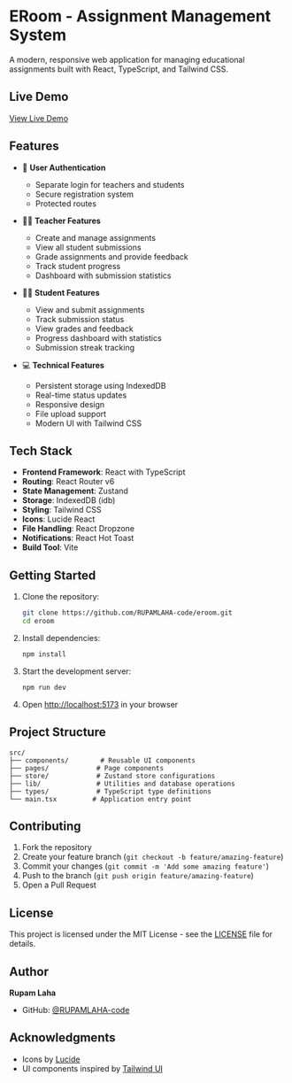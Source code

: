 # ERoom - Assignment Management System

A modern, responsive web application for managing educational assignments built with React, TypeScript, and Tailwind CSS.

## Live Demo

[View Live Demo](https://eroom-rupamlaha.netlify.app)

## Features

- 🔐 **User Authentication**
  - Separate login for teachers and students
  - Secure registration system
  - Protected routes

- 👩‍🏫 **Teacher Features**
  - Create and manage assignments
  - View all student submissions
  - Grade assignments and provide feedback
  - Track student progress
  - Dashboard with submission statistics

- 👨‍🎓 **Student Features**
  - View and submit assignments
  - Track submission status
  - View grades and feedback
  - Progress dashboard with statistics
  - Submission streak tracking

- 💻 **Technical Features**
  - Persistent storage using IndexedDB
  - Real-time status updates
  - Responsive design
  - File upload support
  - Modern UI with Tailwind CSS

## Tech Stack

- **Frontend Framework**: React with TypeScript
- **Routing**: React Router v6
- **State Management**: Zustand
- **Storage**: IndexedDB (idb)
- **Styling**: Tailwind CSS
- **Icons**: Lucide React
- **File Handling**: React Dropzone
- **Notifications**: React Hot Toast
- **Build Tool**: Vite

## Getting Started

1. Clone the repository:
   ```bash
   git clone https://github.com/RUPAMLAHA-code/eroom.git
   cd eroom
   ```

2. Install dependencies:
   ```bash
   npm install
   ```

3. Start the development server:
   ```bash
   npm run dev
   ```

4. Open [http://localhost:5173](http://localhost:5173) in your browser

## Project Structure

```
src/
├── components/        # Reusable UI components
├── pages/            # Page components
├── store/            # Zustand store configurations
├── lib/              # Utilities and database operations
├── types/            # TypeScript type definitions
└── main.tsx         # Application entry point
```

## Contributing

1. Fork the repository
2. Create your feature branch (`git checkout -b feature/amazing-feature`)
3. Commit your changes (`git commit -m 'Add some amazing feature'`)
4. Push to the branch (`git push origin feature/amazing-feature`)
5. Open a Pull Request

## License

This project is licensed under the MIT License - see the [LICENSE](LICENSE) file for details.

## Author

**Rupam Laha**
- GitHub: [@RUPAMLAHA-code](https://github.com/RUPAMLAHA-code)

## Acknowledgments

- Icons by [Lucide](https://lucide.dev)
- UI components inspired by [Tailwind UI](https://tailwindui.com)

